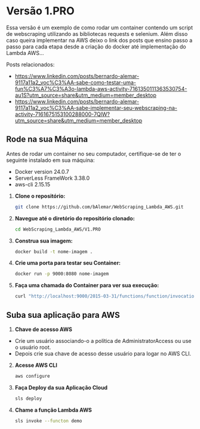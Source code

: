 # **Versão 1.PRO**
Essa versão é um exemplo de como rodar um container contendo um script de webscraping utilizando as bibliotecas requests e selenium.
Além disso caso queira implementar na AWS deixo o link dos posts que ensino passo a passo para cada etapa desde a criação do docker até implementação do Lambda AWS...


Posts relacionados: 
- https://www.linkedin.com/posts/bernardo-alemar-9117a11a2_voc%C3%AA-sabe-como-testar-uma-fun%C3%A7%C3%A3o-lambda-aws-activity-7161350111363530754-au1S?utm_source=share&utm_medium=member_desktop
- https://www.linkedin.com/posts/bernardo-alemar-9117a11a2_voc%C3%AA-sabe-implementar-seu-webscraping-na-activity-7161675153100288000-7QlW?utm_source=share&utm_medium=member_desktop



## Rode na sua Máquina
Antes de rodar um container no seu computador, certifique-se de ter o seguinte instalado em sua máquina:

- Docker version 24.0.7
- ServerLess FrameWork 3.38.0
- aws-cli 2.15.15


1. **Clone o repositório:**
   ```bash
   git clone https://github.com/bAlemar/WebScraping_Lambda_AWS.git
2. **Navegue até o diretório do repositório clonado:**
   ```bash
   cd WebScraping_Lambda_AWS/V1.PRO

3. **Construa sua imagem:**
   ```bash
   docker build -t nome-imagem .
4. **Crie uma porta para testar seu Container:**
   ```bash
   docker run -p 9000:8080 nome-imagem
4. **Faça uma chamada do Container para ver sua execução:**
   ```bash
   curl "http://localhost:9000/2015-03-31/functions/function/invocations" -d '{}' 

## Suba sua aplicação para AWS

1. **Chave de acesso AWS**
  - Crie um usuário associando-o a política de AdministratorAccess ou use o usuário root.
  - Depois crie sua chave de acesso desse usuário para logar no AWS CLI.

2. **Acesse AWS CLI**
   ```bash
   aws configure

3. **Faça Deploy da sua Aplicação Cloud**
   ```bash
   sls deploy

4. **Chame a função Lambda AWS**
   ```bash
   sls invoke --functon demo
